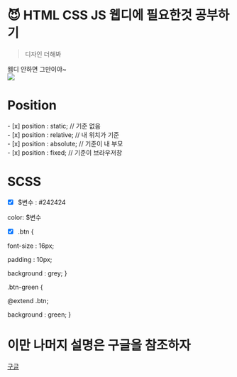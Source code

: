 ﻿# 😈 HTML CSS JS 웹디에 필요한것 공부하기
 > 디자인 더해봐
 <div>웹디 안하면 그만이야~<div>
<img src=https://user-images.githubusercontent.com/82601394/165459789-b7971ac6-17ac-430d-90c2-6c1d2d468b12.png />

 # Position
 <div>
  - [x] position : static;  // 기준 없음 <br>
  - [x] position : relative;  // 내 위치가 기준<br>
  - [x] position : absolute; // 기준이 내 부모<br>
  - [x] position : fixed; // 기준이 브라우저창<br>
 </div>
 
 # SCSS
 - [x] $변수 : #242424
 <!---->
 color: $변수
 <!----->
 - [x] .btn { 
  <!---->
  font-size : 16px;
  <!---->
  padding : 10px;
  <!---->
  background : grey;
}
 <!---->
.btn-green {
  <!---->
  @extend .btn;
  <!---->
  background : green;
}
  <!---->

 # 이만 나머지 설명은 구글을 참조하자
 [구글](https://www.google.co.kr)
